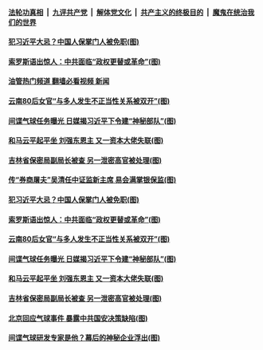 ####  [法轮功真相](../../../../basic/blob/master/README.md?t=02190412) &nbsp;|&nbsp; [九评共产党](../../../../9ping.md/blob/master/README.md?t=02190412) &nbsp;|&nbsp; [解体党文化](../../../../jtdwh.md/blob/master/README.md?t=02190412)  &nbsp;|&nbsp; [共产主义的终极目的](../../../../gczydzjmd.md/blob/master/README.md?t=02190412) &nbsp;|&nbsp; [魔鬼在统治我们的世界](../../../../mgztzwmdsj.md/blob/master/README.md?t=02190412) 

#### [犯习近平大忌？中国人保掌门人被免职(图)](../pages/p2/1029254.md?t=02190412) 

#### [索罗斯语出惊人：中共面临“政权更替或革命”(图)](../pages/p2/1029261.md?t=02190412) 

#### [油管热门频道 翻墙必看视频 新闻](http://129.146.143.75:81/youtube.html?02190412)

#### [云南80后女官“与多人发生不正当性关系被双开”(图)](../pages/p2/1029217.md?t=02190412) 

#### [间谍气球任务曝光 日媒揭习近平下令建“神秘部队”(图)](../pages/p2/1029171.md?t=02190412) 

#### [和马云平起平坐 刘强东恩主 又一资本大佬失联(图)](../pages/p2/1029162.md?t=02190412) 

#### [吉林省保密局副局长被查 另一泄密高官被处理(图)](../pages/p2/1029155.md?t=02190412) 

#### [传“券商屠夫”吴清任中证监新主席 易会满掌银保监(图)](../pages/p2/1029260.md?t=02190412) 

#### [犯习近平大忌？中国人保掌门人被免职(图)](../pages/p2/1029254.md?t=02190412) 


#### [索罗斯语出惊人：中共面临“政权更替或革命”(图)](../pages/p2/1029261.md?t=02190412) 


#### [云南80后女官“与多人发生不正当性关系被双开”(图)](../pages/p2/1029217.md?t=02190412) 


#### [间谍气球任务曝光 日媒揭习近平下令建“神秘部队”(图)](../pages/p2/1029171.md?t=02190412) 


#### [和马云平起平坐 刘强东恩主 又一资本大佬失联(图)](../pages/p2/1029162.md?t=02190412) 


#### [吉林省保密局副局长被查 另一泄密高官被处理(图)](../pages/p2/1029155.md?t=02190412) 





#### [北京回应气球事件 暴露中共国安决策缺陷(图)](../pages/p2/1029035.md?t=02190412) 

#### [间谍气球研发专家是他？幕后的神秘企业浮出(图)](../pages/p2/1029029.md?t=02190412) 



<img src='http://gfw-breaker.win/goodnews/indexes/p2.md' width='0px' height='0px'/>
